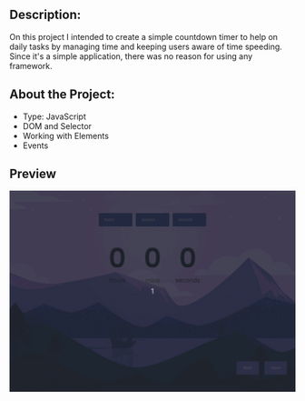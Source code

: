 ## Description:
On this project I intended to create a simple countdown timer to help on daily tasks by managing time and keeping users aware of time speeding.
Since it's a simple application, there was no reason for using any framework.

## About the Project:
- Type: JavaScript
- DOM and Selector
- Working with Elements
- Events
##

## Preview
![image](preview.gif)
